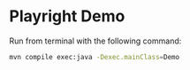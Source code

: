 # Playright Demo

Run from terminal with the following command:

```sh
mvn compile exec:java -Dexec.mainClass=Demo
```